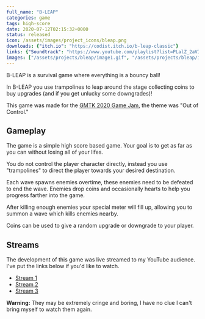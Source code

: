 ```yaml
---
full_name: "B-LEAP"
categories: game
tags: high-score
date: 2020-07-12T02:15:32+0000
status: released
icon: /assets/images/project_icons/bleap.png
downloads: {"itch.io": "https://codist.itch.io/b-leap-classic"}
links: {"Soundtrack": "https://www.youtube.com/playlist?list=PLalZ_2aVIQhkWkjgj742A-knK5vHMe73A"}
images: ["/assets/projects/bleap/image1.gif", "/assets/projects/bleap/image2.gif", "/assets/projects/bleap/image3.gif"]
---
```


B-LEAP is a survival game where everything is a bouncy ball!

In B-LEAP you use trampolines to leap around the stage collecting coins to buy upgrades (and if you get unlucky some downgrades)!

This game was made for the [GMTK 2020 Game Jam](https://itch.io/jam/gmtk-2020), the theme was "Out of Control."

## Gameplay

The game is a simple high score based game. Your goal is to get as far as you can without losing all of your lifes.

You do not control the player character directly, instead you use "trampolines" to direct the player towards your desired destination.

Each wave spawns enemies overtime, these enemies need to be defeated to end the wave. Enemies drop coins and occasionally hearts to help you progress farther into the game. 

After killing enough enemies your special meter will fill up, allowing you to summon a wave which kills enemies nearby.

Coins can be used to give a random upgrade or downgrade to your player.

## Streams

The development of this game was live streamed to my YouTube audience. <br>
I've put the links below if you'd like to watch.

- [Stream 1](https://youtube.com/live/cvd4JHNrjJI?feature=share)
- [Stream 2](https://youtube.com/live/lYIo0rxU-7I?feature=share)
- [Stream 3](https://youtube.com/live/hWiH4iTv88s?feature=share)

**Warning:** They may be extremely cringe and boring, I have no clue I can't bring myself to watch them again.